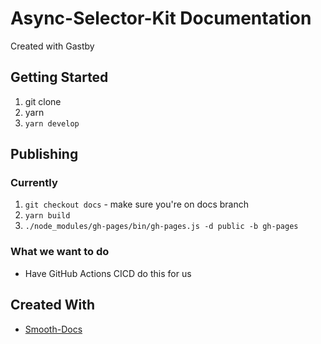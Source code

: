 # Async-Selector-Kit Documentation

Created with Gastby

## Getting Started

1. git clone
2. yarn
3. `yarn develop`

## Publishing

### Currently

1. `git checkout docs` - make sure you're on docs branch
2. `yarn build`
3. `./node_modules/gh-pages/bin/gh-pages.js -d public -b gh-pages`

### What we want to do

- Have GitHub Actions CICD do this for us

## Created With

- [Smooth-Docs](https://smooth-doc.com/)
